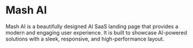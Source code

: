 # Mash AI

Mash AI is a beautifully designed AI SaaS landing page that provides a modern and engaging user experience. It is built to showcase AI-powered solutions with a sleek, responsive, and high-performance layout.


